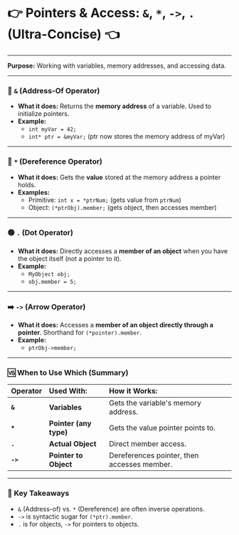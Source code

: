 # 👉 Pointers & Access: `&`, `*`, `->`, `.` (Ultra-Concise) 👈

---

**Purpose:** Working with variables, memory addresses, and accessing data.

---

### 📍 `&` (Address-Of Operator)

* **What it does:** Returns the **memory address** of a variable. Used to initialize pointers.
* **Example:**
    * `int myVar = 42;`
    * `int* ptr = &myVar;` (ptr now stores the memory address of myVar)

---

### 🌟 `*` (Dereference Operator)

* **What it does:** Gets the **value** stored at the memory address a pointer holds.
* **Examples:**
    * Primitive: `int x = *ptrNum;` (gets value from `ptrNum`)
    * Object: `(*ptrObj).member;` (gets object, then accesses member)

---

### 🟢 `.` (Dot Operator)

* **What it does:** Directly accesses a **member of an object** when you have the object itself (not a pointer to it).
* **Example:**
    * `MyObject obj;`
    * `obj.member = 5;`

---

### ➡️ `->` (Arrow Operator)

* **What it does:** Accesses a **member of an object directly through a pointer**. Shorthand for `(*pointer).member`.
* **Example:**
    * `ptrObj->member;`

---

### 🆚 When to Use Which (Summary)

| Operator | Used With:          | How it Works:                               |
| :------- | :------------------ | :------------------------------------------ |
| **`&`** | **Variables** | Gets the variable's memory address.         |
| **`*`** | **Pointer (any type)** | Gets the value pointer points to.           |
| **`.`** | **Actual Object** | Direct member access.                       |
| **`->`** | **Pointer to Object** | Dereferences pointer, then accesses member. |

---

### 🧠 Key Takeaways

* `&` (Address-of) vs. `*` (Dereference) are often inverse operations.
* `->` is syntactic sugar for `(*ptr).member`.
* `.` is for objects, `->` for pointers to objects.
